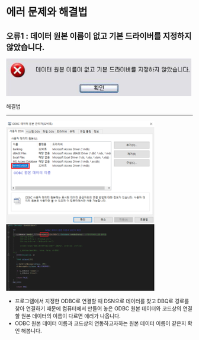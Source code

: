 에러 문제와 해결법
===
오류1 : 데이터 원본 이름이 없고 기본 드라이버를 지정하지 않았습니다.
---
<img src="../img/Error1_1.png" width=500>

해결법
***
<p align="left">
<img src="../img/Error1_2.png" alt="Error1_solution screenshot: one" width=400 /><img src="../img/Error1_3.png" alt="Error1_solution screenshot: two" width=400 />
</p>

* 프로그램에서 지정한 ODBC로 연결할 때 DSN으로 데이터를 찾고 DBQ로 경로를 찾아 연결하기 때문에 컴퓨터에서 만들어 놓은 ODBC 원본 데이터와 코드상의 연결할 원본 데이터의 이름이 다르면 에러가 나옵니다.
* ODBC 원본 데이터 이름과 코드상의 연동하고자하는 원본 데이터 이름이 같은지 확인 해봅니다.
